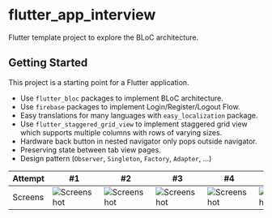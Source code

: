 # flutter_app_interview

Flutter template project to explore the BLoC architecture.

## Getting Started

This project is a starting point for a Flutter application.

-  Use `flutter_bloc` packages to implement BLoC architecture.
-  Use `firebase` packages to implement Login/Register/Logout Flow.
-  Easy translations for many languages with `easy_localization` package.
-  Use `flutter_staggered_grid_view` to implement staggered grid view which supports multiple columns with rows of varying sizes.
- Hardware back button in nested navigator only pops outside navigator.
- Preserving state between tab view pages.
- Design pattern (`Observer`, `Singleton`, `Factory`, `Adapter`, ...)

Attempt | #1 | #2 | #3 | #4 | #5 | #6
--- | --- | --- | --- |--- |--- |---
Screens | ![Screenshot](https://i.imgur.com/SvMyVyT.png) | ![Screenshot](https://i.imgur.com/f85BEeN.png) | ![Screenshot](https://i.imgur.com/3VTPZ3b.png) | ![Screenshot](https://i.imgur.com/6s3rwcP.png) | ![Screenshot](https://i.imgur.com/pvuRwyN.png) | ![Screenshot](https://i.imgur.com/nBhIEXk.png)

